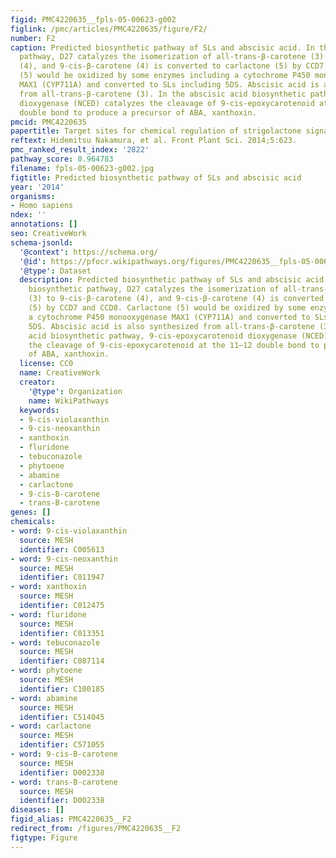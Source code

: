 ```yaml
---
figid: PMC4220635__fpls-05-00623-g002
figlink: /pmc/articles/PMC4220635/figure/F2/
number: F2
caption: Predicted biosynthetic pathway of SLs and abscisic acid. In the SL biosynthetic
  pathway, D27 catalyzes the isomerization of all-trans-β-carotene (3) to 9-cis-β-carotene
  (4), and 9-cis-β-carotene (4) is converted to carlactone (5) by CCD7 and CCD8. Carlactone
  (5) would be oxidized by some enzymes including a cytochrome P450 monooxygenase
  MAX1 (CYP711A) and converted to SLs including 5DS. Abscisic acid is also synthesized
  from all-trans-β-carotene (3). In the abscisic acid biosynthetic pathway, 9-cis-epoxycarotenoid
  dioxygenase (NCED) catalyzes the cleavage of 9-cis-epoxycarotenoid at the 11–12
  double bond to produce a precursor of ABA, xanthoxin.
pmcid: PMC4220635
papertitle: Target sites for chemical regulation of strigolactone signaling.
reftext: Hidemitsu Nakamura, et al. Front Plant Sci. 2014;5:623.
pmc_ranked_result_index: '2822'
pathway_score: 0.964783
filename: fpls-05-00623-g002.jpg
figtitle: Predicted biosynthetic pathway of SLs and abscisic acid
year: '2014'
organisms:
- Homo sapiens
ndex: ''
annotations: []
seo: CreativeWork
schema-jsonld:
  '@context': https://schema.org/
  '@id': https://pfocr.wikipathways.org/figures/PMC4220635__fpls-05-00623-g002.html
  '@type': Dataset
  description: Predicted biosynthetic pathway of SLs and abscisic acid. In the SL
    biosynthetic pathway, D27 catalyzes the isomerization of all-trans-β-carotene
    (3) to 9-cis-β-carotene (4), and 9-cis-β-carotene (4) is converted to carlactone
    (5) by CCD7 and CCD8. Carlactone (5) would be oxidized by some enzymes including
    a cytochrome P450 monooxygenase MAX1 (CYP711A) and converted to SLs including
    5DS. Abscisic acid is also synthesized from all-trans-β-carotene (3). In the abscisic
    acid biosynthetic pathway, 9-cis-epoxycarotenoid dioxygenase (NCED) catalyzes
    the cleavage of 9-cis-epoxycarotenoid at the 11–12 double bond to produce a precursor
    of ABA, xanthoxin.
  license: CC0
  name: CreativeWork
  creator:
    '@type': Organization
    name: WikiPathways
  keywords:
  - 9-cis-violaxanthin
  - 9-cis-neoxanthin
  - xanthoxin
  - fluridone
  - tebuconazole
  - phytoene
  - abamine
  - carlactone
  - 9-cis-B-carotene
  - trans-B-carotene
genes: []
chemicals:
- word: 9-cis-violaxanthin
  source: MESH
  identifier: C005613
- word: 9-cis-neoxanthin
  source: MESH
  identifier: C011947
- word: xanthoxin
  source: MESH
  identifier: C012475
- word: fluridone
  source: MESH
  identifier: C013351
- word: tebuconazole
  source: MESH
  identifier: C087114
- word: phytoene
  source: MESH
  identifier: C100185
- word: abamine
  source: MESH
  identifier: C514045
- word: carlactone
  source: MESH
  identifier: C571055
- word: 9-cis-B-carotene
  source: MESH
  identifier: D002338
- word: trans-B-carotene
  source: MESH
  identifier: D002338
diseases: []
figid_alias: PMC4220635__F2
redirect_from: /figures/PMC4220635__F2
figtype: Figure
---
```

